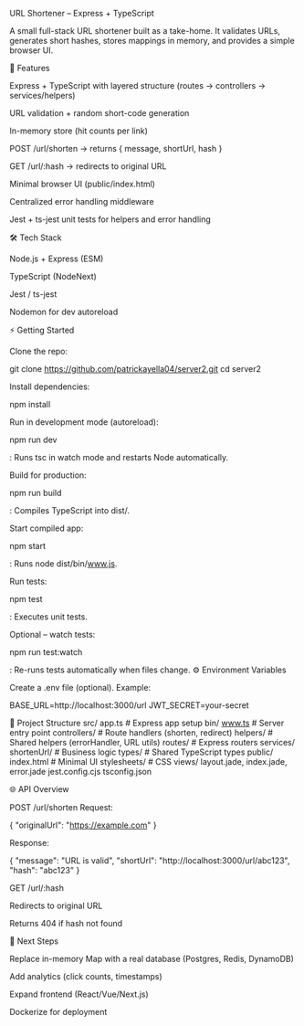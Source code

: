URL Shortener – Express + TypeScript

A small full-stack URL shortener built as a take-home. It validates URLs, generates short hashes, stores mappings in memory, and provides a simple browser UI.

🚀 Features

Express + TypeScript with layered structure (routes → controllers → services/helpers)

URL validation + random short-code generation

In-memory store (hit counts per link)

POST /url/shorten → returns { message, shortUrl, hash }

GET /url/:hash → redirects to original URL

Minimal browser UI (public/index.html)

Centralized error handling middleware

Jest + ts-jest unit tests for helpers and error handling

🛠 Tech Stack

Node.js + Express (ESM)

TypeScript (NodeNext)

Jest / ts-jest

Nodemon for dev autoreload

⚡ Getting Started

Clone the repo:

git clone https://github.com/patrickayella04/server2.git
cd server2

Install dependencies:

npm install

Run in development mode (autoreload):

npm run dev

: Runs tsc in watch mode and restarts Node automatically.

Build for production:

npm run build

: Compiles TypeScript into dist/.

Start compiled app:

npm start

: Runs node dist/bin/www.js.

Run tests:

npm test

: Executes unit tests.

Optional – watch tests:

npm run test:watch

: Re-runs tests automatically when files change.
⚙️ Environment Variables

Create a .env file (optional). Example:

BASE_URL=http://localhost:3000/url
JWT_SECRET=your-secret

📂 Project Structure
src/
app.ts # Express app setup
bin/
www.ts # Server entry point
controllers/ # Route handlers (shorten, redirect)
helpers/ # Shared helpers (errorHandler, URL utils)
routes/ # Express routers
services/
shortenUrl/ # Business logic
types/ # Shared TypeScript types
public/
index.html # Minimal UI
stylesheets/ # CSS
views/
layout.jade, index.jade, error.jade
jest.config.cjs
tsconfig.json

🌐 API Overview

POST /url/shorten
Request:

{ "originalUrl": "https://example.com" }

Response:

{ "message": "URL is valid", "shortUrl": "http://localhost:3000/url/abc123", "hash": "abc123" }

GET /url/:hash

Redirects to original URL

Returns 404 if hash not found

🔮 Next Steps

Replace in-memory Map with a real database (Postgres, Redis, DynamoDB)

Add analytics (click counts, timestamps)

Expand frontend (React/Vue/Next.js)

Dockerize for deployment
